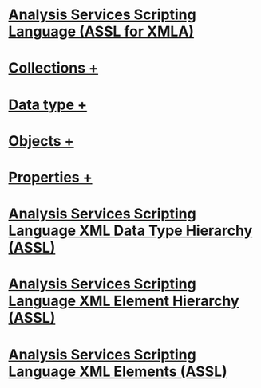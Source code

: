 # [Analysis Services Scripting Language (ASSL for XMLA)](analysis-services-scripting-language-assl-for-xmla.md)

# [Collections +](../../analysis-services/scripting/collections/accounts-element-assl.md)
# [Data type +](../../analysis-services/scripting/data-type/action-data-type-assl.md)
# [Objects +](../../analysis-services/scripting/objects/account-element-assl.md)
# [Properties +](../../analysis-services/scripting/properties/access-element-assl.md)

# [Analysis Services Scripting Language XML Data Type Hierarchy (ASSL)](analysis-services-scripting-language-xml-data-type-hierarchy-assl.md)
# [Analysis Services Scripting Language XML Element Hierarchy (ASSL)](analysis-services-scripting-language-xml-element-hierarchy-assl.md)
# [Analysis Services Scripting Language XML Elements (ASSL)](analysis-services-scripting-language-xml-elements-assl.md)

